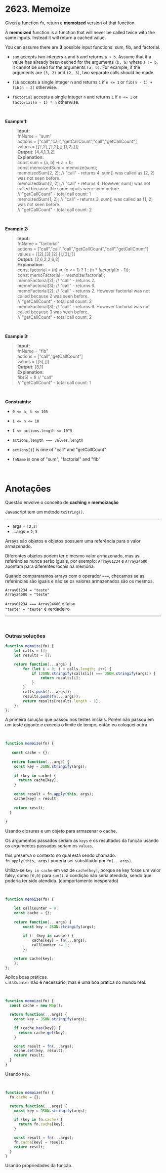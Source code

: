 # 2623. Memoize

Given a function `fn`, return a **memoized** version of that function.  

A **memoized** function is a function that will never be called twice with the same inputs. Instead it will return a cached value.  

You can assume there are **3** possible input functions: sum, fib, and factorial.  

- `sum` accepts two integers `a` and `b` and returns `a + b`. Assume that if a value has already been cached for the arguments `(b, a)` where `a != b`, it cannot be used for the arguments `(a, b)`. For example, if the arguments are `(3, 2)` and `(2, 3)`, two separate calls should be made. 

- `fib` accepts a single integer n and returns `1` if `n <= 1` or `fib(n - 1) + fib(n - 2)` otherwise.  

- `factorial` accepts a single integer `n` and returns `1` if `n <= 1` or `factorial(n - 1) * n` otherwise.  

<br>

**Example 1:**

> **Input:**  
> fnName = "sum"  
> actions = ["call","call","getCallCount","call","getCallCount"]  
> values = [[2,2],[2,2],[],[1,2],[]]  
> **Output:** [4,4,1,3,2]  
> **Explanation:**  
> const sum = (a, b) => a + b;  
> const memoizedSum = memoize(sum);  
> memoizedSum(2, 2); // "call" - returns 4. sum() was called as (2, 2) was not seen before.  
> memoizedSum(2, 2); // "call" - returns 4. However sum() was not called because the same inputs were seen before.  
> // "getCallCount" - total call count: 1  
> memoizedSum(1, 2); // "call" - returns 3. sum() was called as (1, 2) was not seen before.  
> // "getCallCount" - total call count: 2  

<br>

**Example 2:**

> **Input:**  
> fnName = "factorial"  
> actions = ["call","call","call","getCallCount","call","getCallCount"]  
> values = [[2],[3],[2],[],[3],[]]  
> **Output:** [2,6,2,2,6,2]  
> **Explanation:**  
> const factorial = (n) => (n <= 1) ? 1 : (n * factorial(n - 1));  
> const memoFactorial = memoize(factorial);  
> memoFactorial(2); // "call" - returns 2.  
> memoFactorial(3); // "call" - returns 6.  
> memoFactorial(2); // "call" - returns 2. However factorial was not called because 2 was seen before.  
> // "getCallCount" - total call count: 2  
> memoFactorial(3); // "call" - returns 6. However factorial was not called because 3 was seen before.  
> // "getCallCount" - total call count: 2  

<br>

**Example 3:**

> **Input:**  
> fnName = "fib"  
> actions = ["call","getCallCount"]  
> values = [[5],[]]  
> **Output:** [8,1]  
> **Explanation:**   
> fib(5) = 8 // "call"  
> // "getCallCount" - total call count: 1  

<br>

**Constraints:**

- `0 <= a, b <= 105`  

- `1 <= n <= 10`  

- `1 <= actions.length <= 10^5`  

- `actions.length === values.length`  

- `actions[i]` is one of "call" and "getCallCount"  

- `fnName` is one of "sum", "factorial" and "fib"  

<br>

# Anotações

Questão envolve o conceito de **caching** e **memoização** 

Javascript tem um método `toString()`.

---

- args = `[2,3]`   
- ...args = `2,3`

Arrays são objetos e objetos possuem uma referência para o valor armazenado.

Diferentes objetos podem ter o mesmo valor armazenado, mas as referências nunca serão iguais, por exemplo: `Array01234` e `Array24680` apontam para diferentes locais na memória.  

Quando compararamos arrays com o operador `===`, checamos se as referências são iguais e não se os valores armazenados são os mesmos.  

`Array01234 = "teste"`  
`Array24680 = "teste"`  

`Array01234 === Array24680` é falso  
`"teste" = "teste"` é verdadeiro  

---

<br>

### Outras soluções

```js
function memoize(fn) {
    let calls = [];
    let results = [];

    return function(...args) {
        for (let i = 0; i < calls.length; i++) {
            if (JSON.stringify(calls[i]) === JSON.stringify(args)) {
                return results[i];
            }
        }
        calls.push([...args]);
        results.push(fn(...args));
        return results[results.length - 1];
    };
};
```

A primeira solução que passou nos testes iniciais. Porém não passou em um teste gigante e excedia o limite de tempo, então eu coloquei outra.

<br>

```js
function memoize(fn) {
    
   const cache = {};
  
   return function(...args) {
    const key = JSON.stringify(args);
    
    if (key in cache) {
      return cache[key];
    }
    
    const result = fn.apply(this, args);
    cache[key] = result;
    
    return result;
  }
  
}
```

Usando closures e um objeto para armazenar o cache.  

Os argumentos passados seriam as `keys` e os resultados da função usando os argumentos passados seriam os `values`.

this preserva o contexto no qual está sendo chamado.  
`fn.apply(this, args)` poderia ser substituído por `fn(...args)`.

Utiliza-se `key in cache` em vez de `cache[key]`, porque se key fosse um valor falsy, como `[0,0]` para `sum()`, a condição não seria atendida, sendo que poderia ter sido atendida. (comportamento inesperado)

<br>

```js
function memoize(fn) {

    let callCounter = 0;
    const cache = {};
  
    return function(...args) {
        const key = JSON.stringify(args);
    
        if (! (key in cache)) {
            cache[key] = fn(...args);
            callCounter += 1;
        };

    return cache[key];
    };
};
```

Aplica boas práticas.  
`callCounter` não é necessário, mas é uma boa prática no mundo real.

<br>

```js
function memoize(fn) {
  const cache = new Map();

  return function(...args) {
    const key = JSON.stringify(args);

    if (cache.has(key)) {
      return cache.get(key);
    }

    const result = fn(...args);
    cache.set(key, result);
    return result;
  }
}
```

Usando `Map`.

<br>

```js
function memoize(fn) {
  fn.cache = {};

  return function(...args) {
    const key = JSON.stringify(args);

    if (key in fn.cache) {
      return fn.cache[key];
    }

    const result = fn(...args);
    fn.cache[key] = result;
    return result;
  }
}
```

Usando propriedades da função.